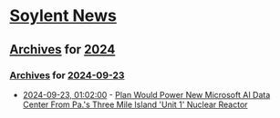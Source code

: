 # [Soylent News](../../../README.md)

## [Archives](../../index.md) for [2024](../index.md)

### [Archives](../../index.md) for [2024-09-23](index.md)

* [2024-09-23, 01:02:00](https://soylentnews.org/article.pl?sid=24/09/21/1511255&from=rss) - [Plan Would Power New Microsoft AI Data Center From Pa.'s Three Mile Island 'Unit 1' Nuclear Reactor](https://soylentnews.org/article.pl?sid=24/09/21/1511255&from=rss)
